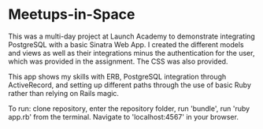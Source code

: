 # Meetups-in-Space

This was a multi-day project at Launch Academy to demonstrate integrating PostgreSQL with a basic Sinatra Web App. I created the different models and views as well as their integrations minus the authentication for the user, which was provided in the assignment. The CSS was also provided.

This app shows my skills with ERB, PostgreSQL integration through ActiveRecord, and setting up different paths through the use of basic Ruby rather than relying on Rails magic.

To run: clone repository, enter the repository folder, run 'bundle', run 'ruby app.rb' from the terminal. Navigate to 'localhost:4567' in your browser.
